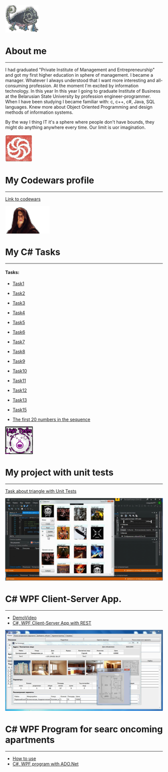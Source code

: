 ![chameleon](/assets/img/cham.png)                  
# About me
--------------------------------------------------------------------------------    
I had graduated "Private Institute of Management and Entrepreneurship"
and got my first higher education in sphere of management. I became a manager.
Whatever I always understood that I want more interesting and all-consuming 
profession. At the moment I'm excited by information technology. In this year 
In this year I going to graduate Institute of Business at the Belarusian State 
University  by profession engineer-programmer. When I have been studying I became
familiar with: c, c++, c#, Java, SQL languages. Knew more about Object Oriented 
Programming and design methods of information systems. 

By the way I thing IT it's a sphere where
people don't have bounds, they might do anything anywhere every time. Our limit 
is uor imagination. 


 
![code](/assets/img/code.png) 
# My Codewars profile
--------------------------------------------------------------------------------

[Link to codewars](https://www.codewars.com/users/StwUser/completed)



![Padawans](/assets/img/padawan.png)
# My C# Tasks 
--------------------------------------------------------------------------------

#### Tasks: 

*   [Task1](https://github.com/StwUser/Task1)
*   [Task2](https://github.com/StwUser/Task2)   
*	[Task3](https://github.com/StwUser/Task3)	
*	[Task4](https://github.com/StwUser/Task4)
*	[Task5](https://github.com/StwUser/Task5)		
*	[Task6](https://github.com/StwUser/Task6)		
*	[Task7](https://github.com/StwUser/Task7)   
*	[Task8](https://github.com/StwUser/Task8)    
*	[Task9](https://github.com/StwUser/Task9)  
*	[Task10](https://github.com/StwUser/Task10) 
*	[Task11](https://github.com/StwUser/Task11)   
*	[Task12](https://github.com/StwUser/Task12)
*	[Task13](https://github.com/StwUser/Task13)
*	[Task15](https://github.com/StwUser/Task15)	



*	[ The first 20 numbers in the sequence](https://github.com/StwUser/TheFirst20namesInTheSequence)


![UnitTests](/assets/img/unit.png)
# My project with unit tests
--------------------------------------------------------------------------------		

[Task about triangle with Unit Tests](https://github.com/StwUser/TriangleUnitTestTask)	


![wpf](/assets/img/rest.jpg)
# С# WPF Client-Server App.
--------------------------------------------------------------------------------		
*	[DemoVideo](https://yadi.sk/i/ZBRC8WCTL01e0Q)
*	[C#, WPF Client-Server App with REST](https://github.com/StwUser/C-WpfRestCilent-Server)	

![wpf ado.net](/assets/img/fe.JPG)
# С# WPF Program for searc oncoming apartments
--------------------------------------------------------------------------------	
*	[How to use](http://flatexchangerhelp.somee.com/)
*	[C#, WPF program with ADO.Net](https://github.com/StwUser/FlatExchanger)	